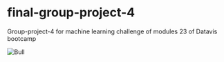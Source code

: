 # final-group-project-4
Group-project-4 for machine learning challenge of modules 23 of Datavis bootcamp

![Bull](https://github.com/priyajainnyc/final-group-project-4/assets/124069684/9210e51f-b651-4116-abb8-20a1cea2749c)

